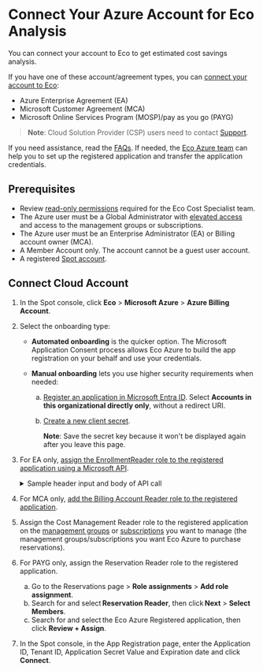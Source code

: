 # Connect Your Azure Account for Eco Analysis

You can connect your account to Eco to get estimated cost savings analysis.

If you have one of these account/agreement types, you can [connect your account to Eco](eco/getting-started/connect-azure-account?id=prerequisites):

* Azure Enterprise Agreement (EA)
* Microsoft Customer Agreement (MCA)
* Microsoft Online Services Program (MOSP)/pay as you go (PAYG)

> **Note**: Cloud Solution Provider (CSP) users need to contact [Support](https://spot.io/contact/).

If you need assistance, read the [FAQs](https://docs.spot.io/faqs/faqs-finops). If needed, the [Eco Azure team](https://spot.io/contact/) can help you to set up the registered application and transfer the application credentials.

## Prerequisites

- Review [read-only permissions](eco/azure-tutorials/access-roles-read-only) required for the Eco Cost Specialist team.
- The Azure user must be a Global Administrator with [elevated access](https://learn.microsoft.com/en-us/azure/role-based-access-control/elevate-access-global-admin#elevate-access-for-a-global-administrator) and access to the management groups or subscriptions.
- The Azure user must be an Enterprise Administrator (EA) or Billing account owner (MCA).
- A Member Account only. The account cannot be a guest user account.
- A registered [Spot account](https://console.spotinst.com/spt/auth/signUp).

## Connect Cloud Account 

1. In the Spot console, click **Eco** > **Microsoft Azure** > **Azure Billing Account**.
2. Select the onboarding type:

    * **Automated onboarding** is the quicker option. The Microsoft Application Consent process allows Eco Azure to build the app registration on your behalf and use your credentials.
    * **Manual onboarding** lets you use higher security requirements when needed:

      <ol style="list-style-type: lower-alpha;">
      <li><a href="https://learn.microsoft.com/en-us/entra/identity-platform/quickstart-register-app?tabs=certificate%2Cexpose-a-web-api" target="_blank" rel="nopopener">Register an application in Microsoft Entra ID</a>. Select <b>Accounts in this organizational directly only</b>, without a redirect URI.</li>
      <li><p><a href="https://learn.microsoft.com/en-us/entra/identity-platform/quickstart-register-app?tabs=client-secret%2Cexpose-a-web-api#add-credentials" target="_blank" rel="nopopener">Create a new client secret</a>.</p>
      <p><b>Note</b>: Save the secret key because it won't be displayed again after you leave this page.</p></li>
       </ol>

3. For EA only, [assign the EnrollmentReader role to the registered application using a Microsoft API](https://learn.microsoft.com/en-us/azure/cost-management-billing/manage/assign-roles-azure-service-principals#assign-enrollment-account-role-permission-to-the-spn).

   <details>
    <summary markdown="span">Sample header input and body of API call</summary>

     ```
     Header Inputs: 
     billingAccountName: <enrollment id> 
     billingRoleAssignmentName: <A unique GUID you generate, see https://learn.microsoft.com/en-us/powershell/module/microsoft.powershell.utility/new-guid>
     Example of body for API call: 
     { 
     "properties": { 
     "roleDefinitionId": "/providers/Microsoft.Billing/billingAccounts/<insert enrollment number>/billingRoleDefinitions/24f8edb6-1668-4659-b5e2-40bb5f3a7d7e", 
     "principalTenantId": "<insert Tenant ID>", 
     "principalId": "<insert Object Id of the service principle>"        
     } 
     } 
     ```

 </details>

4. For MCA only, [add the Billing Account Reader role to the registered application](https://learn.microsoft.com/en-us/azure/cost-management-billing/manage/understand-mca-roles#manage-billing-roles-in-the-azure-portal).

5. Assign the Cost Management Reader role to the registered application on the [management groups](https://learn.microsoft.com/en-us/azure/cost-management-billing/costs/assign-access-acm-data#assign-management-group-scope-access) or [subscriptions](https://learn.microsoft.com/en-us/azure/cost-management-billing/costs/assign-access-acm-data#assign-subscription-scope-access) you want to manage (the management groups/subscriptions you want Eco Azure to purchase reservations).

6. For PAYG only, assign the Reservation Reader role to the registered application.
    <ol style="list-style-type: lower-alpha;">
    <li>Go to the Reservations page > <b>Role assignments</b> > <b>Add role assignment</b>. </li>
    <li>Search for and select <b>Reservation Reader</b>, then click <b>Next</b> > <b>Select Members</b>.</li>
    <li>Search for and select the Eco Azure Registered application, then click <b>Review + Assign</b>.</li>
      </ol>

7. In the Spot console, in the App Registration page, enter the Application ID, Tenant ID, Application Secret Value and Expiration date and click **Connect**. 
